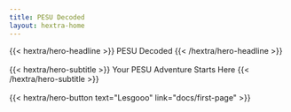 ```yaml
---
title: PESU Decoded
layout: hextra-home
---
```


<div class="hx-mt-6 hx-mb-6">
{{< hextra/hero-headline >}}
  PESU Decoded
{{< /hextra/hero-headline >}}
</div>
<br>
<div class="hx-mb-12">
{{< hextra/hero-subtitle >}}
  Your PESU Adventure Starts Here
{{< /hextra/hero-subtitle >}}
</div>
<br>
<div class="hx-mb-6">
{{< hextra/hero-button text="Lesgooo" link="docs/first-page" >}}
</div>
